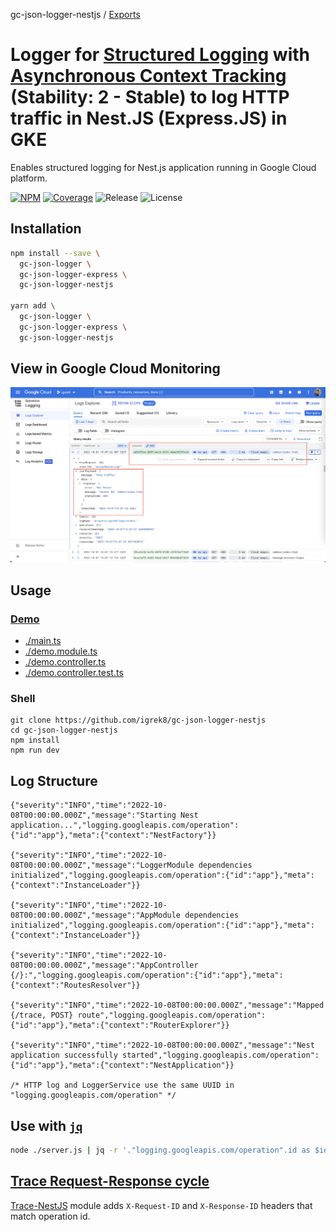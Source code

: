 gc-json-logger-nestjs / [Exports](modules.md)

# Logger for [Structured Logging](https://cloud.google.com/logging/docs/structured-logging) with [Asynchronous Context Tracking](https://nodejs.org/api/async_context.html#class-asynclocalstorage) (Stability: 2 - Stable) to log HTTP traffic in Nest.JS (Express.JS) in GKE

Enables structured logging for Nest.js application running in Google Cloud platform.

[![NPM](https://badgen.net/npm/v/gc-json-logger-nestjs)](https://www.npmjs.com/gc-json-logger-nestjs)
[![Coverage](https://codecov.io/gh/igrek8/gc-json-logger-nestjs/branch/main/graph/badge.svg)](https://codecov.io/gh/igrek8/gc-json-logger-nestjs)
![Release](https://badgen.net/github/checks/igrek8/gc-json-logger-nestjs)
![License](https://badgen.net/github/license/igrek8/gc-json-logger-nestjs)

## Installation

```bash
npm install --save \
  gc-json-logger \
  gc-json-logger-express \
  gc-json-logger-nestjs

yarn add \
  gc-json-logger \
  gc-json-logger-express \
  gc-json-logger-nestjs
```

## View in Google Cloud Monitoring

![Google Cloud Monitoring](./media/google-cloud-logging.png)

## Usage

### [Demo](./demo)

- [./main.ts](./src/demo/main.ts)
- [./demo.module.ts](./src/demo/demo.module.ts)
- [./demo.controller.ts](./src/demo/demo.controller.ts)
- [./demo.controller.test.ts](./src/demo/demo.controller.test.ts)

### Shell

```shell
git clone https://github.com/igrek8/gc-json-logger-nestjs
cd gc-json-logger-nestjs
npm install
npm run dev
```

## Log Structure

```jsonc
{"severity":"INFO","time":"2022-10-08T00:00:00.000Z","message":"Starting Nest application...","logging.googleapis.com/operation":{"id":"app"},"meta":{"context":"NestFactory"}}

{"severity":"INFO","time":"2022-10-08T00:00:00.000Z","message":"LoggerModule dependencies initialized","logging.googleapis.com/operation":{"id":"app"},"meta":{"context":"InstanceLoader"}}

{"severity":"INFO","time":"2022-10-08T00:00:00.000Z","message":"AppModule dependencies initialized","logging.googleapis.com/operation":{"id":"app"},"meta":{"context":"InstanceLoader"}}

{"severity":"INFO","time":"2022-10-08T00:00:00.000Z","message":"AppController {/}:","logging.googleapis.com/operation":{"id":"app"},"meta":{"context":"RoutesResolver"}}

{"severity":"INFO","time":"2022-10-08T00:00:00.000Z","message":"Mapped {/trace, POST} route","logging.googleapis.com/operation":{"id":"app"},"meta":{"context":"RouterExplorer"}}

{"severity":"INFO","time":"2022-10-08T00:00:00.000Z","message":"Nest application successfully started","logging.googleapis.com/operation":{"id":"app"},"meta":{"context":"NestApplication"}}

/* HTTP log and LoggerService use the same UUID in "logging.googleapis.com/operation" */
```

## Use with [`jq`](https://github.com/stedolan/jq)

```bash
node ./server.js | jq -r '."logging.googleapis.com/operation".id as $id | { time, severity, $id, message } | join(" ")'
```

## [Trace Request-Response cycle](https://github.com/igrek8/trace-nestjs#openapi)

[Trace-NestJS](https://github.com/igrek8/trace-nestjs) module adds `X-Request-ID` and `X-Response-ID` headers that match operation id.
